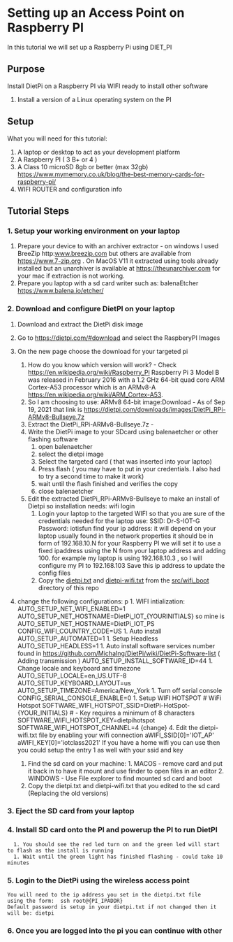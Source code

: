 # Setting up an Access Point on Raspberry PI #
In this tutorial we will set up a Raspberry Pi using DIET_PI

## Purpose ##
Install DietPi on a Raspberry PI via WIFI ready to install other software

1. Install a version of a Linux operating system on the PI

## Setup ##
What you will need for this tutorial:
1. A laptop or desktop to act as your development platform
1. A Raspberry PI ( 3 B+ or 4 )
1. A Class 10 microSD 8gb or better (max 32gb) https://www.mymemory.co.uk/blog/the-best-memory-cards-for-raspberry-pi/
1. WIFI ROUTER and configuration info

## Tutorial Steps ##
### 1. Setup your working environment on your laptop ###
1. Prepare your device to with an archiver extractor - on windows I used BreeZip http:www.breezip.com but others are available from https://www.7-zip.org . On MacOS V11 it extracted using tools already installed but an unarchiver is available at  https://theunarchiver.com for your mac if extraction is not working.
2. Prepare you laptop with a sd card writer such as: balenaEtcher https://www.balena.io/etcher/

### 2. Download and configure  DietPI on your laptop

1. Download and extract the DietPi disk image
1. Go to https://dietpi.com/#download and select the RaspberyPI Images
2. On the new page choose the download for your targeted pi
      1. How do you know which version will work? - Check https://en.wikipedia.org/wiki/Raspberry_Pi
      Raspberry Pi 3 Model B was released in February 2016 with a 1.2 GHz 64-bit quad core ARM Cortex-A53 processor which is an  ARMv8-A https://en.wikipedia.org/wiki/ARM_Cortex-A53.
      2. So I am choosing to use:
      ARMv8 64-bit image:Download - As of Sep 19, 2021 that link is  https://dietpi.com/downloads/images/DietPi_RPi-ARMv8-Bullseye.7z
   3. Extract the DietPi_RPi-ARMv8-Bullseye.7z -
   3. Write the DietPi image to your SDcard using balenaetcher or other flashing software
      1. open balenaetcher
      2. select the dietpi image
      3. Select the targeted card ( that was inserted into your laptop)
      4. Press flash ( you may have to put in your credentials. I also had to  try a second time to make it work)
      5. wait until the flash finished and verifies the copy
      6. close balenaetcher
   4. Edit the extracted DietPi_RPi-ARMv8-Bullseye to make an install of Dietpi so installation needs: wifi login
      1.  Login your laptop to the targeted WIFI so that you are sure of the credentials needed
         for the laptop use:
	    SSID: Dr-S-IOT-G
	    Password: iotisfun
	 find your ip address: it will depend on your laptop usually found in the network properties it should be in form of 192.168.10.N
	 for your Raspberry PI we will set it to use a fixed ipaddress using the N from your laptop address and adding 100.
	   for example my laptop is using 192.168.10.3 , so I will configure my PI to 192.168.103
	   Save this ip address to update the config files
       2. Copy the [dietpi.txt](./src/wifi_boot/dietpi.txt) and [dietpi-wifi.txt](./src/wifi_boot/dietpi-wifi.txt) from the [src/wifi_boot](./src/wrifi_boot) directory of this repo

 3. change the following configurations:
	p    1. WIFI intialization:
	       AUTO_SETUP_NET_WIFI_ENABLED=1
	       AUTO_SETUP_NET_HOSTNAME=DietPi_IOT_{YOURINITIALS} so mine is
	          AUTO_SETUP_NET_HOSTNAME=DietPi_IOT_PS
	      CONFIG_WIFI_COUNTRY_CODE=US 
	    1. Auto install
	       AUTO_SETUP_AUTOMATED=1
	    1. Setup Headless
	       AUTO_SETUP_HEADLESS=1
	    1. Auto install software services number found in https://github.com/MichaIng/DietPi/wiki/DietPi-Software-list  ( Adding transmission  )
	       AUTO_SETUP_INSTALL_SOFTWARE_ID=44
            1. Change locale and keyboard and timezone
	       AUTO_SETUP_LOCALE=en_US.UTF-8
	       AUTO_SETUP_KEYBOARD_LAYOUT=us
	       AUTO_SETUP_TIMEZONE=America/New_York
	    1. Turn off serial console
	       CONFIG_SERIAL_CONSOLE_ENABLE=0
	    1. Setup WIFI HOTSPOT
	         # WiFi Hotspot
		 SOFTWARE_WIFI_HOTSPOT_SSID=DietPi-HotSpot-{YOUR_INITIALS}
		 # - Key requires a minimum of 8 characters
		 SOFTWARE_WIFI_HOTSPOT_KEY=dietpihotspot
		 SOFTWARE_WIFI_HOTSPOT_CHANNEL=4 {change}
	4. Edit the dietpi-wifi.txt file by enabling your wifi connection
	       aWIFI_SSID[0]='IOT_AP'
	       aWIFI_KEY[0]='iotclass2021'
	    If you have a home wifi you can use then you could setup the entry 1 as well with your ssid and key

       1. Find the sd card on your machine:
	    1. MACOS - remove card and put it back in to have it mount and use finder to open files in an editor
	    2. WINDOWS - Use File explorer to find mounted sd card and boot
	2. Copy the dietpi.txt and dietpi-wifi.txt that you edited to the sd card (Replacing the old versions)  
       	    
### 3. Eject the SD card from your laptop

### 4. Install SD card onto the PI and powerup the PI to run DietPI
      1. You should see the red led turn on and the green led will start to flash as the install is running
      1. Wait until the green light has finished flashing - could take 10 minutes


### 5. Login to the DietPi using the wireless access point
    You will need to the ip address you set in the dietpi.txt file
    using the form:  ssh root@{PI_IPADDR}
    Default password is setup in your dietpi.txt if not changed then it will be: dietpi

### 6. Once you are logged into the pi you can continue with other

